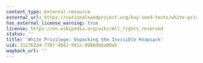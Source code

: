 ```yaml
---
content_type: external-resource
external_url: https://nationalseedproject.org/key-seed-texts/white-privilege-unpacking-the-invisible-knapsack
has_external_license_warning: true
license: https://en.wikipedia.org/wiki/All_rights_reserved
status: ''
title: 'White Privilege: Unpacking the Invisible Knapsack'
uid: 311762d4-778f-4042-9d1c-098ddb6a90a5
wayback_url: ''
---
```

